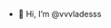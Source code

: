 - 👋 Hi, I’m @vvvladesss


<!---
vvvladesss/vvvladesss is a ✨ special ✨ repository because its `README.md` (this file) appears on your GitHub profile.
You can click the Preview link to take a look at your changes.
--->
